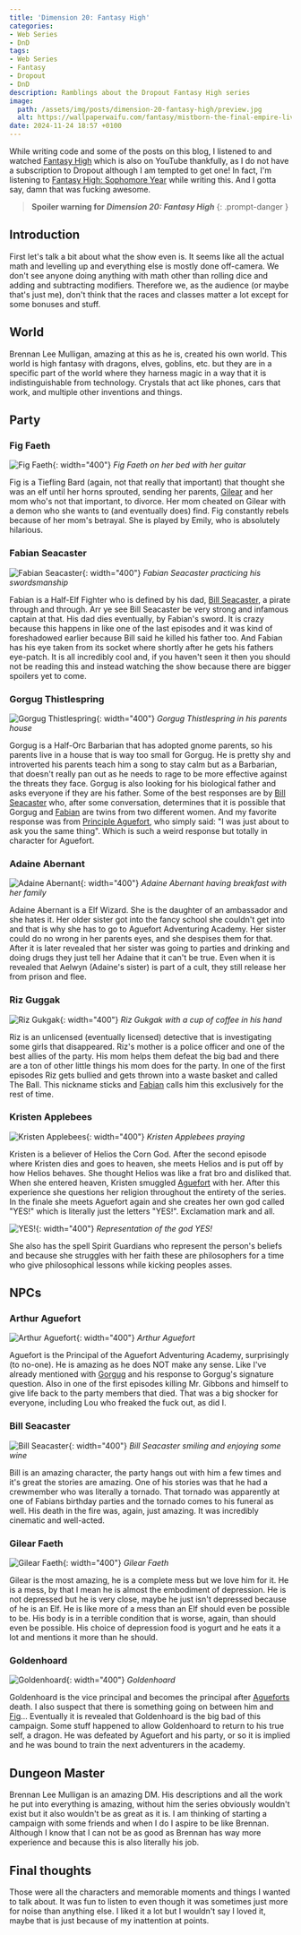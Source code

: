 ```yaml
---
title: 'Dimension 20: Fantasy High'
categories:
- Web Series
- DnD
tags:
- Web Series
- Fantasy
- Dropout
- DnD
description: Ramblings about the Dropout Fantasy High series
image:
  path: /assets/img/posts/dimension-20-fantasy-high/preview.jpg
  alt: https://wallpaperwaifu.com/fantasy/mistborn-the-final-empire-live-wallpaper/
date: 2024-11-24 18:57 +0100
---
```

While writing code and some of the posts on this blog, I listened to and watched [Fantasy High](https://www.youtube.com/playlist?list=PLhOoxQxz2yFOcJoLoPRyYzjqCbddeOjP4) which is also on YouTube thankfully, as I do not have a subscription to Dropout although I am tempted to get one! In fact, I'm listening to [Fantasy High: Sophomore Year](https://www.youtube.com/playlist?list=PLhOoxQxz2yFOFL4eV6TXqtoMWBY1dPy8q) while writing this. And I gotta say, damn that was fucking awesome.

> **Spoiler warning for *Dimension 20: Fantasy High***
{: .prompt-danger }

## Introduction

First let's talk a bit about what the show even is. It seems like all the actual math and levelling up and everything else is mostly done off-camera. We don't see anyone doing anything with math other than rolling dice and adding and subtracting modifiers. Therefore we, as the audience (or maybe that's just me), don't think that the races and classes matter a lot except for some bonuses and stuff.

## World

Brennan Lee Mulligan, amazing at this as he is, created his own world. This world is high fantasy with dragons, elves, goblins, etc. but they are in a specific part of the world where they harness magic in a way that it is indistinguishable from technology. Crystals that act like phones, cars that work, and multiple other inventions and things.

## Party

### Fig Faeth

![Fig Faeth](/assets/img/posts/dimension-20-fantasy-high/fig_faeth.jpg){: width="400"}
_Fig Faeth on her bed with her guitar_

Fig is a Tiefling Bard (again, not that really that important) that thought she was an elf until her horns sprouted, sending her parents, [Gilear](#gilear-faeth) and her mom who's not that important, to divorce. Her mom cheated on Gilear with a demon who she wants to (and eventually does) find. Fig constantly rebels because of her mom's betrayal. She is played by Emily, who is absolutely hilarious.

### Fabian Seacaster

![Fabian Seacaster](/assets/img/posts/dimension-20-fantasy-high/fabian_seacaster.jpg){: width="400"}
_Fabian Seacaster practicing his swordsmanship_

Fabian is a Half-Elf Fighter who is defined by his dad, [Bill Seacaster](#bill-seacaster), a pirate through and through. Arr ye see Bill Seacaster be very strong and infamous captain at that. His dad dies eventually, by Fabian's sword. It is crazy because this happens in like one of the last episodes and it was kind of foreshadowed earlier because Bill said he killed his father too. And Fabian has his eye taken from its socket where shortly after he gets his fathers eye-patch. It is all incredibly cool and, if you haven't seen it then you should not be reading this and instead watching the show because there are bigger spoilers yet to come.

### Gorgug Thistlespring

![Gorgug Thistlespring](/assets/img/posts/dimension-20-fantasy-high/gorgug_thistlespring.jpg){: width="400"}
_Gorgug Thistlespring in his parents house_

Gorgug is a Half-Orc Barbarian that has adopted gnome parents, so his parents live in a house that is way too small for Gorgug. He is pretty shy and introverted his parents teach him a song to stay calm but as a Barbarian, that doesn't really pan out as he needs to rage to be more effective against the threats they face. Gorgug is also looking for his biological father and asks everyone if they are his father. Some of the best responses are by [Bill Seacaster](#bill-seacaster) who, after some conversation, determines that it is possible that Gorgug and [Fabian](#fabian-seacaster) are twins from two different women. And my favorite response was from [Principle Aguefort](#arthur-aguefort), who simply said: "I was just about to ask you the same thing". Which is such a weird response but totally in character for Aguefort.

### Adaine Abernant

![Adaine Abernant](/assets/img/posts/dimension-20-fantasy-high/adaine_abernant.jpg){: width="400"}
_Adaine Abernant having breakfast with her family_

Adaine Abernant is a Elf Wizard. She is the daughter of an ambassador and she hates it. Her older sister got into the fancy school she couldn't get into and that is why she has to go to Aguefort Adventuring Academy. Her sister could do no wrong in her parents eyes, and she despises them for that. After it is later revealed that her sister was going to parties and drinking and doing drugs they just tell her Adaine that it can't be true. Even when it is revealed that Aelwyn (Adaine's sister) is part of a cult, they still release her from prison and flee.

### Riz Guggak

![Riz Gukgak](/assets/img/posts/dimension-20-fantasy-high/riz_gukgak.jpg){: width="400"}
_Riz Gukgak with a cup of coffee in his hand_

Riz is an unlicensed (eventually licensed) detective that is investigating some girls that disappeared. Riz's mother is a police officer and one of the best allies of the party. His mom helps them defeat the big bad and there are a ton of other little things his mom does for the party. In one of the first episodes Riz gets bullied and gets thrown into a waste basket and called The Ball. This nickname sticks and [Fabian](#fabian-seacaster) calls him this exclusively for the rest of time.

### Kristen Applebees

![Kristen Applebees](/assets/img/posts/dimension-20-fantasy-high/kristen_applebees.jpg){: width="400"}
_Kristen Applebees praying_

Kristen is a believer of Helios the Corn God. After the second episode where Kristen dies and goes to heaven, she meets Helios and is put off by how Helios behaves. She thought Helios was like a frat bro and disliked that. When she entered heaven, Kristen smuggled [Aguefort](#arthur-aguefort) with her. After this experience she questions her religion throughout the entirety of the series. In the finale she meets Aguefort again and she creates her own god called "YES!" which is literally just the letters "YES!". Exclamation mark and all.

![YES!](/assets/img/posts/dimension-20-fantasy-high/YES.png){: width="400"}
_Representation of the god YES!_

She also has the spell Spirit Guardians who represent the person's beliefs and because she struggles with her faith these are philosophers for a time who give philosophical lessons while kicking peoples asses.

## NPCs

### Arthur Aguefort

![Arthur Aguefort](/assets/img/posts/dimension-20-fantasy-high/arthur_aguefort.jpg){: width="400"}
_Arthur Aguefort_

Aguefort is the Principal of the Aguefort Adventuring Academy, surprisingly (to no-one). He is amazing as he does NOT make any sense. Like I've already mentioned with [Gorgug](#gorgug-thistlespring) and his response to Gorgug's signature question. Also in one of the first episodes killing Mr. Gibbons and himself to give life back to the party members that died. That was a big shocker for everyone, including Lou who freaked the fuck out, as did I.

### Bill Seacaster

![Bill Seacaster](/assets/img/posts/dimension-20-fantasy-high/bill_seacaster.jpg){: width="400"}
_Bill Seacaster smiling and enjoying some wine_

Bill is an amazing character, the party hangs out with him a few times and it's great the stories are amazing. One of his stories was that he had a crewmember who was literally a tornado. That tornado was apparently at one of Fabians birthday parties and the tornado comes to his funeral as well. His death in the fire was, again, just amazing. It was incredibly cinematic and well-acted.

### Gilear Faeth

![Gilear Faeth](/assets/img/posts/dimension-20-fantasy-high/gilear_faeth.jpg){: width="400"}
_Gilear Faeth_

Gilear is the most amazing, he is a complete mess but we love him for it. He is a mess, by that I mean he is almost the embodiment of depression. He is not depressed but he is very close, maybe he just isn't depressed because of he is an Elf. He is like more of a mess than an Elf should even be possible to be. His body is in a terrible condition that is worse, again, than should even be possible. His choice of depression food is yogurt and he eats it a lot and mentions it more than he should.

### Goldenhoard

![Goldenhoard](/assets/img/posts/dimension-20-fantasy-high/goldenhoard.jpg){: width="400"}
_Goldenhoard_

Goldenhoard is the vice principal and becomes the principal after [Agueforts](#arthur-aguefort) death. I also suspect that there is something going on between him and [Fig](#fig-faeth)... Eventually it is revealed that Goldenhoard is the big bad of this campaign. Some stuff happened to allow Goldenhoard to return to his true self, a dragon. He was defeated by Aguefort and his party, or so it is implied and he was bound to train the next adventurers in the academy.

## Dungeon Master

Brennan Lee Mulligan is an amazing DM. His descriptions and all the work he put into everything is amazing, without him the series obviously wouldn't exist but it also wouldn't be as great as it is. I am thinking of starting a campaign with some friends and when I do I aspire to be like Brennan. Although I know that I can not be as good as Brennan has way more experience and because this is also literally his job.

## Final thoughts

Those were all the characters and memorable moments and things I wanted to talk about. It was fun to listen to even though it was sometimes just more for noise than anything else. I liked it a lot but I wouldn't say I loved it, maybe that is just because of my inattention at points.
